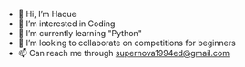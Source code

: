 - 👋 Hi, I’m Haque
- 👀 I’m interested in Coding
- 🌱 I’m currently learning "Python"
- 💞️ I’m looking to collaborate on competitions for beginners 
- 📫 Can reach me through supernova1994ed@gmail.com
